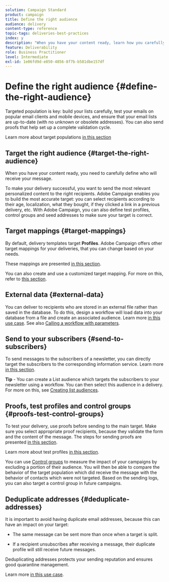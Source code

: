 ```yaml
---
solution: Campaign Standard
product: campaign
title: Define the right audience
audience: delivery
content-type: reference
topic-tags: deliveries-best-practices
index: y
description: "When you have your content ready, learn how you carefully define who will receive your message."
feature: Deliverability
role: Business Practitioner
level: Intermediate
exl-id: 1e06fd9d-e850-4856-8f7b-b581dbe157df
---
```

# Define the right audience {#define-the-right-audience}

Targeted population is key: build your lists carefully, test your emails on popular email clients and mobile devices, and ensure that your email lists are up-to-date (with no unknown or obsolete addresses). You can also send proofs that help set up a complete validation cycle.

Learn more about target populations [in this section](../../audiences/using/selecting-an-audience-in-a-message.md)

## Target the right audience {#target-the-right-audience}

When you have your content ready, you need to carefully define who will receive your message.

To make your delivery successful, you want to send the most relevant personalized content to the right recipients. Adobe Campaign enables you to build the most accurate target: you can select recipients according to their age, localization, what they bought, if they clicked a link in a previous delivery, etc. With Adobe Campaign, you can also define test profiles, control groups and seed addresses to make sure your target is correct.

## Target mappings {#target-mappings}

By default, delivery templates target **Profiles**. Adobe Campaign offers other target mappings for your deliveries, that you can change based on your needs.

These mappings are presented [in this section](../../automating/using/query.md#targeting-dimensions-and-resources).

You can also create and use a customized target mapping. For more on this, refer to [this section](../../administration/using/target-mappings-in-campaign.md).

## External data {#external-data}

You can deliver to recipients who are stored in an external file rather than saved in the database. To do this, design a workflow will load data into your database from a file and create an associated audience.  Learn more [in this use case](../../automating/using/use-case-calling-workflow.md). See also [Calling a workflow with parameters](../../automating/using/calling-a-workflow-with-external-parameters.md).

## Send to your subscribers {#send-to-subscribers}

To send messages to the subscribers of a newsletter, you can directly target the subscribers to the corresponding information service. Learn more [in this section](../../audiences/using/about-subscriptions.md).

**Tip** - You can create a List audience which targets the subscribers to your newsletter using a workflow. You can then select this audience in a delivery. For more on this, see [Creating list audiences](../../audiences/using/creating-audiences.md#creating-list-audiences).

## Proofs, test profiles and control groups {#proofs-test-control-groups}

To test your delivery, use proofs before sending to the main target.
Make sure you select appropriate proof recipients, because they validate the form and the content of the message. The steps for sending proofs are presented [in this section](../../sending/using/sending-proofs.md).

Learn more about test profiles [in this section](../../audiences/using/managing-test-profiles.md).

You can use [Control groups](../../sending/using/control-group.md) to measure the impact of your campaigns by excluding a portion of their audience. You will then be able to compare the behavior of the target population which did receive the message with the behavior of contacts which were not targeted. Based on the sending logs, you can also target a control group in future campaigns.

## Deduplicate addresses {#deduplicate-addresses}

It is important to avoid having duplicate email addresses, because this can have an impact on your target:

* The same message can be sent more than once when a target is split.

* If a recipient unsubscribes after receiving a message, their duplicate profile will still receive future messages.

Deduplicating addresses protects your sending reputation and ensures good quarantine management.

Learn more [in this use case](../../automating/using/deduplicating-data-imported-file.md).
